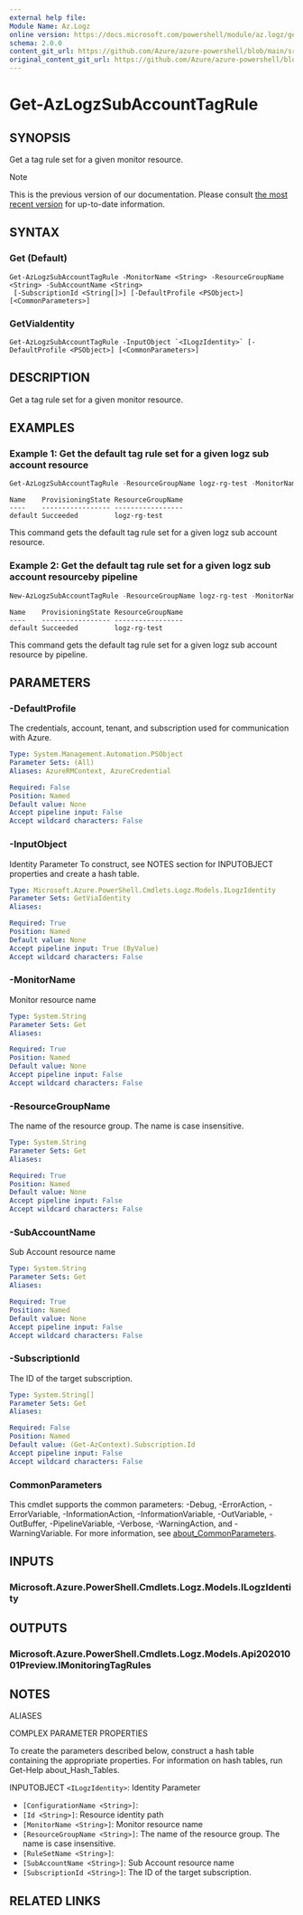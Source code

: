 ```yaml
---
external help file: 
Module Name: Az.Logz
online version: https://docs.microsoft.com/powershell/module/az.logz/get-azlogzsubaccounttagrule
schema: 2.0.0
content_git_url: https://github.com/Azure/azure-powershell/blob/main/src/Logz/help/Get-AzLogzSubAccountTagRule.md
original_content_git_url: https://github.com/Azure/azure-powershell/blob/main/src/Logz/help/Get-AzLogzSubAccountTagRule.md
---
```


# Get-AzLogzSubAccountTagRule

## SYNOPSIS
Get a tag rule set for a given monitor resource.

> [!NOTE]
>This is the previous version of our documentation. Please consult [the most recent version](/powershell/module/az.logz/get-azlogzsubaccounttagrule) for up-to-date information.

## SYNTAX

### Get (Default)
```
Get-AzLogzSubAccountTagRule -MonitorName <String> -ResourceGroupName <String> -SubAccountName <String>
 [-SubscriptionId <String[]>] [-DefaultProfile <PSObject>] [<CommonParameters>]
```

### GetViaIdentity
```
Get-AzLogzSubAccountTagRule -InputObject `<ILogzIdentity>` [-DefaultProfile <PSObject>] [<CommonParameters>]
```

## DESCRIPTION
Get a tag rule set for a given monitor resource.

## EXAMPLES

### Example 1: Get the default tag rule set for a given logz sub account resource
```powershell
Get-AzLogzSubAccountTagRule -ResourceGroupName logz-rg-test -MonitorName pwsh-logz04 -SubAccountName logz-pwshsub01
```

```output
Name    ProvisioningState ResourceGroupName
----    ----------------- -----------------
default Succeeded         logz-rg-test
```

This command gets the default tag rule set for a given logz sub account resource.

### Example 2: Get the default tag rule set for a given logz sub account resourceby pipeline
```powershell
New-AzLogzSubAccountTagRule -ResourceGroupName logz-rg-test -MonitorName pwsh-logz04 -SubAccountName logz-pwshsub01 | Get-AzLogzSubAccountTagRule
```

```output
Name    ProvisioningState ResourceGroupName
----    ----------------- -----------------
default Succeeded         logz-rg-test
```

This command gets the default tag rule set for a given logz sub account resource by pipeline.

## PARAMETERS

### -DefaultProfile
The credentials, account, tenant, and subscription used for communication with Azure.

```yaml
Type: System.Management.Automation.PSObject
Parameter Sets: (All)
Aliases: AzureRMContext, AzureCredential

Required: False
Position: Named
Default value: None
Accept pipeline input: False
Accept wildcard characters: False
```

### -InputObject
Identity Parameter
To construct, see NOTES section for INPUTOBJECT properties and create a hash table.

```yaml
Type: Microsoft.Azure.PowerShell.Cmdlets.Logz.Models.ILogzIdentity
Parameter Sets: GetViaIdentity
Aliases:

Required: True
Position: Named
Default value: None
Accept pipeline input: True (ByValue)
Accept wildcard characters: False
```

### -MonitorName
Monitor resource name

```yaml
Type: System.String
Parameter Sets: Get
Aliases:

Required: True
Position: Named
Default value: None
Accept pipeline input: False
Accept wildcard characters: False
```

### -ResourceGroupName
The name of the resource group.
The name is case insensitive.

```yaml
Type: System.String
Parameter Sets: Get
Aliases:

Required: True
Position: Named
Default value: None
Accept pipeline input: False
Accept wildcard characters: False
```

### -SubAccountName
Sub Account resource name

```yaml
Type: System.String
Parameter Sets: Get
Aliases:

Required: True
Position: Named
Default value: None
Accept pipeline input: False
Accept wildcard characters: False
```

### -SubscriptionId
The ID of the target subscription.

```yaml
Type: System.String[]
Parameter Sets: Get
Aliases:

Required: False
Position: Named
Default value: (Get-AzContext).Subscription.Id
Accept pipeline input: False
Accept wildcard characters: False
```

### CommonParameters
This cmdlet supports the common parameters: -Debug, -ErrorAction, -ErrorVariable, -InformationAction, -InformationVariable, -OutVariable, -OutBuffer, -PipelineVariable, -Verbose, -WarningAction, and -WarningVariable. For more information, see [about_CommonParameters](http://go.microsoft.com/fwlink/?LinkID=113216).

## INPUTS

### Microsoft.Azure.PowerShell.Cmdlets.Logz.Models.ILogzIdentity

## OUTPUTS

### Microsoft.Azure.PowerShell.Cmdlets.Logz.Models.Api20201001Preview.IMonitoringTagRules

## NOTES

ALIASES

COMPLEX PARAMETER PROPERTIES

To create the parameters described below, construct a hash table containing the appropriate properties. For information on hash tables, run Get-Help about_Hash_Tables.


INPUTOBJECT `<ILogzIdentity>`: Identity Parameter
  - `[ConfigurationName <String>]`: 
  - `[Id <String>]`: Resource identity path
  - `[MonitorName <String>]`: Monitor resource name
  - `[ResourceGroupName <String>]`: The name of the resource group. The name is case insensitive.
  - `[RuleSetName <String>]`: 
  - `[SubAccountName <String>]`: Sub Account resource name
  - `[SubscriptionId <String>]`: The ID of the target subscription.

## RELATED LINKS

